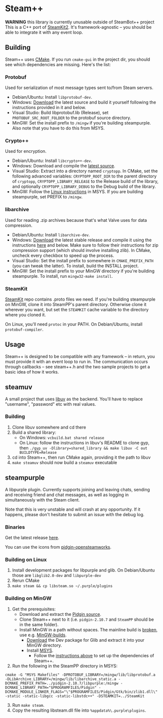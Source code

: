 Steam++
=======
**WARNING** this library is currently unusable outside of SteamBot++ project \
This is a C++ port of [SteamKit2](https://github.com/SteamRE/SteamKit). It's framework-agnostic – you should be able to integrate it with any event loop.

## Building

Steam++ uses [CMake](http://www.cmake.org/). If you run `cmake-gui` in the project dir, you should see which dependencies are missing. Here's the list:

### Protobuf

Used for serialization of most message types sent to/from Steam servers.  

* Debian/Ubuntu: Install `libprotobuf-dev`.
* Windows: [Download](http://code.google.com/p/protobuf/downloads) the latest source and build it yourself following the instructions provided in it and below.
* Visual Studio: Build libprotobuf.lib (Release), set `PROTOBUF_SRC_ROOT_FOLDER` to the protobuf source directory.
* MinGW: Set the install prefix to `/mingw` if you're building steampurple. Also note that you have to do this from MSYS.

### Crypto++

Used for encryption.

* Debian/Ubuntu: Install `libcrypto++-dev`.
* Windows: Download and compile the [latest source](http://www.cryptopp.com/#download).
* Visual Studio: Extract into a directory named `cryptopp`. In CMake, set the following advanced variables: `CRYPTOPP_ROOT_DIR` to the parent directory of `cryptopp`, `CRYPTOPP_LIBRARY_RELEASE` to the Release build of the library, and optionally `CRYPTOPP_LIBRARY_DEBUG` to the Debug build of the library.
* MinGW: Follow the [Linux instructions](http://www.cryptopp.com/wiki/Linux#Make_and_Install) in MSYS. If you are building steampurple, set PREFIX to `/mingw`.

### libarchive

Used for reading .zip archives because that's what Valve uses for data compression.

* Debian/Ubuntu: Install `libarchive-dev`.
* Windows: [Download](http://www.libarchive.org/) the latest stable release and compile it using the instructions [here](https://github.com/libarchive/libarchive/wiki/BuildInstructions) and below. Make sure to follow their instructions for zip compression support (which should involve installing zlib). In CMake, uncheck every checkbox to speed up the process.
* Visual Studio: Set the install prefix to somewhere in `CMAKE_PREFIX_PATH` (you can tweak the latter). To install, build the INSTALL project.
* MinGW: Set the install prefix to your MinGW directory if you're building steampurple. To install, run `mingw32-make install`.

### SteamKit
[SteamKit](https://github.com/SteamRE/SteamKit) repo contains .proto files we need. If you're building steampurple on MinGW, clone it into SteamPP's parent directory. Otherwise clone it wherever you want, but set the `STEAMKIT` cache variable to the directory where you cloned it.

On Linux, you'll need `protoc` in your PATH. On Debian/Ubuntu, install `protobuf-compiler`.

## Usage

Steam++ is designed to be compatible with any framework – in return, you must provide it with an event loop to run in. The communication occurs through callbacks – see steam++.h and the two sample projects to get a basic idea of how it works.

## steamuv

A small project that uses [libuv](https://github.com/joyent/libuv) as the backend. You'll have to replace "username", "password" etc with real values.

### Building
1. Clone libuv somewhere and cd there
2. Build a shared library:
    - On Windows: `vcbuild.bat shared release`
    - On Linux: follow the instructions in libuv's README to clone gyp, then `./gyp_uv -Dlibrary=shared_library && make libuv -C out BUILDTYPE=Release`
3. cd into Steam++, then run CMake again, providing it the path to libuv
4. `make steamuv` should now build a `steamuv` executable

## steampurple

A libpurple plugin. Currently supports joining and leaving chats, sending and receiving friend and chat messages, as well as logging in simultaneously with the Steam client.

Note that this is very unstable and will crash at any opportunity. If it happens, please don't hesitate to submit an issue with the debug log.

### Binaries

Get the latest release [here](https://github.com/seishun/SteamPP/releases).

You can use the icons from [pidgin-opensteamworks](http://code.google.com/p/pidgin-opensteamworks/downloads/list).

### Building on Linux

1. Install development packages for libpurple and glib. On Debian/Ubuntu those are `libglib2.0-dev` and `libpurple-dev`
2. Rerun CMake
3. `make steam && cp libsteam.so ~/.purple/plugins`

### Building on MinGW

1. Get the prerequisites:
    * Download and extract the [Pidgin source](http://prdownloads.sourceforge.net/pidgin/pidgin-2.10.7.tar.bz2).
    * Clone Steam++ next to it (i.e. `pidgin-2.10.7` and `SteamPP` should be in the same folder).
    * Install MinGW in a path without spaces. The mainline build is [broken](https://sourceforge.net/p/mingw/bugs/2024/), use e.g. [MinGW-builds](https://sourceforge.net/projects/mingwbuilds/).
        * [Download](http://www.gtk.org/download/win32.php) the Dev package for Glib and extract it into your MinGW directory.
        * Install [MSYS](https://sourceforge.net/apps/trac/mingw-w64/wiki/MSYS).
            * Follow the [instructions above](#building) to set up the dependencies of Steam++.
2. Run the following in the SteamPP directory in MSYS:
  
  ```
  cmake -G "MSYS Makefiles" -DPROTOBUF_LIBRARY=/mingw/lib/libprotobuf.a -DLibArchive_LIBRARY=/mingw/lib/libarchive_static.a -DCMAKE_PREFIX_PATH=../pidgin-2.10.7/libpurple:/mingw -DCMAKE_LIBRARY_PATH="$PROGRAMFILES/Pidgin" -DCMAKE_MODULE_LINKER_FLAGS="\"$PROGRAMFILES/Pidgin/Gtk/bin/zlib1.dll\" -static -static-libgcc -static-libstdc++" -DSTEAMKIT=../SteamKit
  ```
3. Run `make steam`.
4. Copy the resulting libsteam.dll file into `%appdata%\.purple\plugins`.
